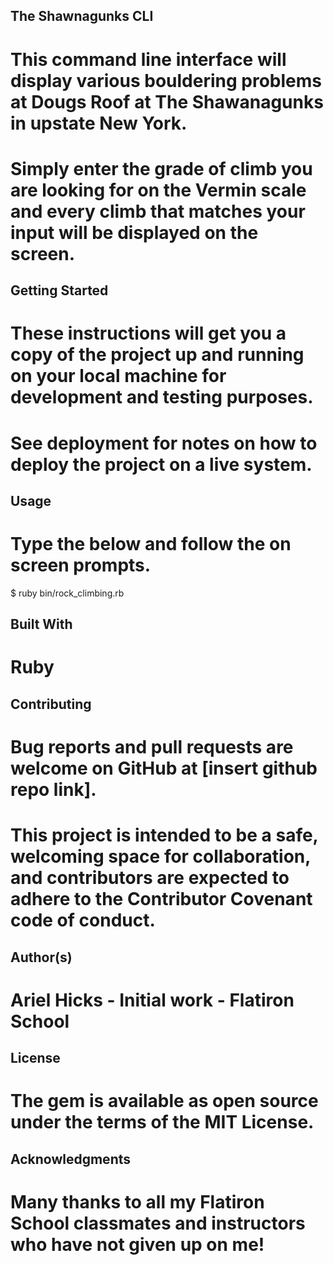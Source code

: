 The Shawnagunks CLI
---------------------
# This command line interface will display various bouldering problems at Dougs Roof at The Shawanagunks in upstate New York.
# Simply enter the grade of climb you are looking for on the Vermin scale and every climb that matches your input will be displayed on the screen.

Getting Started
---------------------
# These instructions will get you a copy of the project up and running on your local machine for development and testing purposes.
# See deployment for notes on how to deploy the project on a live system.

Usage
---------------------
# Type the below and follow the on screen prompts.

$ ruby bin/rock_climbing.rb

Built With
---------------------
# Ruby

Contributing
---------------------
# Bug reports and pull requests are welcome on GitHub at [insert github repo link].
# This project is intended to be a safe, welcoming space for collaboration, and contributors are expected to adhere to the Contributor Covenant code of conduct.

Author(s)
---------------------
# Ariel Hicks - Initial work - Flatiron School

License
---------------------
# The gem is available as open source under the terms of the MIT License.
<!-- https://opensource.org/licenses/MIT -->

Acknowledgments
---------------------
# Many thanks to all my Flatiron School classmates and instructors who have not given up on me!
